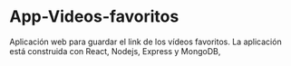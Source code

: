 # App-Videos-favoritos
Aplicación web para guardar el link de los vídeos favoritos. La aplicación está construida con React, Nodejs, Express y  MongoDB, 
